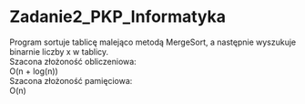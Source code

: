 # Zadanie2_PKP_Informatyka </br>
Program sortuje tablicę malejąco metodą MergeSort, a następnie wyszukuje binarnie liczby x w tablicy.
<br>Szacona złożoność obliczeniowa:  </br>
O(n + log(n))
<br>Szacona złożoność pamięciowa:  </br>
O(n)
